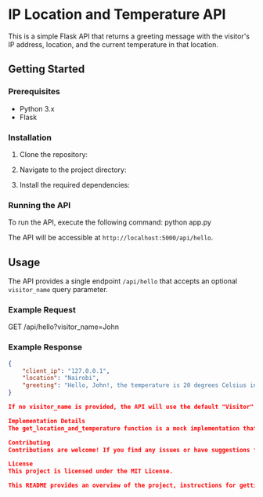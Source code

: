 # IP Location and Temperature API

This is a simple Flask API that returns a greeting message with the visitor's IP address, location, and the current temperature in that location.

## Getting Started

### Prerequisites

- Python 3.x
- Flask

### Installation

1. Clone the repository:


2. Navigate to the project directory:


3. Install the required dependencies:


### Running the API

To run the API, execute the following command: python app.py


The API will be accessible at `http://localhost:5000/api/hello`.

## Usage

The API provides a single endpoint `/api/hello` that accepts an optional `visitor_name` query parameter.

### Example Request

GET /api/hello?visitor_name=John


### Example Response

```json
{
    "client_ip": "127.0.0.1",
    "location": "Nairobi",
    "greeting": "Hello, John!, the temperature is 20 degrees Celsius in Nairobi"
}

If no visitor_name is provided, the API will use the default "Visitor" in the greeting message.

Implementation Details
The get_location_and_temperature function is a mock implementation that returns hardcoded data for demonstration purposes. In a real-world application, this function would make calls to a geolocation and weather API to retrieve the actual location and temperature data based on the visitor's IP address.

Contributing
Contributions are welcome! If you find any issues or have suggestions for improvements, please open an issue or submit a pull request.

License
This project is licensed under the MIT License.

This README provides an overview of the project, instructions for getting started, usage examples, implementation details, and information about contributing and licensing.



